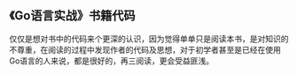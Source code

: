 ## 《Go语言实战》书籍代码
仅仅是想对书中的代码来个更深的认识，因为觉得单单只是阅读本书，是对知识的不尊重，在阅读的过程中发现作者的代码及思想，对于初学者甚至是已经在使用Go语言的人来说，都是很好的，再三阅读，更会受益匪浅。
